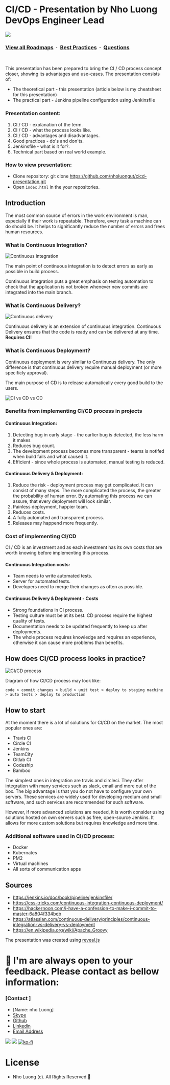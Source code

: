 # CI/CD - Presentation by Nho Luong DevOps Engineer Lead

![](https://i.imgur.com/waxVImv.png)
### [View all Roadmaps](https://github.com/nholuongut/all-roadmaps) &nbsp;&middot;&nbsp; [Best Practices](https://github.com/nholuongut/all-roadmaps/blob/main/public/best-practices/) &nbsp;&middot;&nbsp; [Questions](https://www.linkedin.com/in/nholuong/)
<br/>


This presentation has been prepared to bring the CI / CD process concept closer, showing its advantages and use-cases. The presentation consists of:
 - The theoretical part - this presentation (article below is my cheatsheet for this presentation)
 - The practical part - Jenkins pipeline configuration using Jenkinsfile

### Presentation content:
1. CI / CD - explanation of the term.
2. CI / CD - what the process looks like.
3. CI / CD - advantages and disadvantages.
4. Good practices - do's and don'ts.
5. Jenkinsfile - what is it for?.
6. Technical part based on real world example.

### How to view presentation:
- Clone repository: git clone https://github.com/nholuongut/cicd-presentation.git
- Open `index.html` in the your repositories.

## Introduction
The most common source of errors in the work environment is man,
especially if their work is repeatable. Therefore, every task a machine can do should be. It helps to significantly reduce the number of errors and frees human resources.

### What is Continuous Integration?
![Continuous integration](assets/continious-integration.png)

The main point of continuous integration is to detect errors as early as possible in build process.

Continuous integration puts a great emphasis on testing automation to check that the application is not broken whenever new commits are integrated into the main branch.

### What is Continuous Delivery?
![Continuous delivery](assets/press%20button.png)

Continuous delivery is an extension of continuous integration. Continuous Delivery ensures that the code is ready and can be delivered at any time. **Requires CI!**

### What is Continuous Deployment?
Continuous deployment is very similar to Continuous delivery. The only difference is that continuous delivery require manual deployment (or more specificly approval).

The main purpose of CD is to release automatically every good build to the users.

![CI vs CD vs CD](assets/CIvsCDvsCD.png)

### Benefits from implementing CI/CD process in projects

#### Continuous Integration:
1. Detecting bug in early stage - the earlier bug is detected, the less harm it makes
2. Reduces bug count.
3. The development process becomes more transparent - teams is notifed when build fails and what caused it.
4. Efficient - since whole process is automated, manual testing is reduced.

#### Continuous Delivery & Deployment:
1. Reduce the risk - deployment process may get complicated. It can consist of many steps. The more complicated the process, the greater the probability of human error. By automating this process we can assure, that every deployment will look similar.
2. Painless deployment, happier team.
3. Reduces costs.
4. A fully automated and transparent process.
5. Releases may happend more frequently.

### Cost of implementing CI/CD
CI / CD is an investment and as each investment has its own costs that are worth knowing before implementing this process.

#### Continuous Integration costs:
- Team needs to write automated tests.
- Server for automated tests.
- Developers need to merge their changes as often as possible.

#### Continuous Delivery & Deployment - Costs
- Strong foundations in CI process.
- Testing culture must be at its best. CD process require the highest quality of tests.
- Documentation needs to be updated frequently to keep up after deployments.
- The whole process requires knowledge and requires an experience, otherwise it can cause more problems than benefits.

## How does CI/CD process looks in practice?
![CI/CD process](assets/CI:CD%20big.png)

Diagram of how CI/CD process may look like:

```
code > commit changes > build > unit test > deploy to staging machine > auto tests > deploy to production
```

## How to start
At the moment there is a lot of solutions for CI/CD on the market. The most popular ones are:
- Travis CI
- Circle CI
- Jenkins
- TeamCity
- Gitlab CI
- Codeship
- Bamboo

The simplest ones in integration are travis and circleci. They offer integration with many services such as slack, email and more out of the box. The big advantage is that you do not have to configure your own servers. These services are widely used for developing medium and small software, and such services are recommended for such software.

However, if more advanced solutions are needed, it is worth consider using solutions hosted on own servers such as free, open-source Jenkins. It allows for more custom solutions but requires knowledge and more time.

### Additional software used in CI/CD process:
- Docker
- Kubernates
- PM2
- Virtual machines
- All sorts of communication apps

## Sources
- https://jenkins.io/doc/book/pipeline/jenkinsfile/
- https://css-tricks.com/continuous-integration-continuous-deployment/
- https://hackernoon.com/i-have-a-confession-to-make-i-commit-to-master-6a804f334beb
- https://atlassian.com/continuous-delivery/principles/continuous-integration-vs-delivery-vs-deployment
- https://en.wikipedia.org/wiki/Apache_Groovy

The presentation was created using [reveal.js](https://github.com/nholuongut/reveal.js/)


# 🚀 I'm are always open to your feedback.  Please contact as bellow information:
### [Contact ]
* [Name: nho Luong]
* [Skype](luongutnho_skype)
* [Github](https://github.com/nholuongut/)
* [Linkedin](https://www.linkedin.com/in/nholuong/)
* [Email Address](luongutnho@hotmail.com)

![](https://i.imgur.com/waxVImv.png)
![](Donate.png)
[![ko-fi](https://ko-fi.com/img/githubbutton_sm.svg)](https://ko-fi.com/nholuong)

# License
* Nho Luong (c). All Rights Reserved.🌟